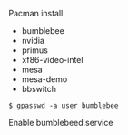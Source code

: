Pacman install
-  bumblebee
-  nvidia
-  primus
-  xf86-video-intel
-  mesa
-  mesa-demo
-  bbswitch


`$ gpasswd -a user bumblebee`

Enable bumblebeed.service
